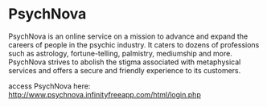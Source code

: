# PsychNova

PsychNova is an online service on a mission to advance and expand the careers of people in the psychic industry. It caters to dozens of professions such as astrology, fortune-telling, palmistry, mediumship and more. PsychNova strives to abolish the stigma associated with metaphysical services and offers a secure and friendly experience to its customers.

access PsychNova here: http://www.psychnova.infinityfreeapp.com/html/login.php
